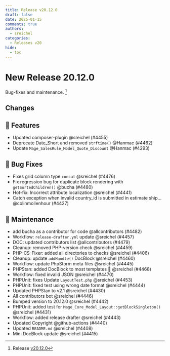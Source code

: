 ```yaml
---
title: Release v20.12.0
draft: false
date: 2025-01-15
comments: true
authors:
  - sreichel
categories:
  - Releases v20
hide:
  - toc
---
```


# New Release 20.12.0

Bug-fixes and maintenance. [^1]

<!-- more -->

## Changes

## 🚀 Features

- Updated composer-plugin @sreichel (#4455)
- Deprecate Date\_Short and removed `strftime()` @Hanmac (#4462)
- Update `Mage_SalesRule_Model_Quote_Discount` @Hanmac (#4293)

## 🐛 Bug Fixes

- Fixes grid column type `concat` @sreichel (#4476)
- Fix regression bug for duplicate block rendering with `getSortedChildren()` @bucha (#4480)
- Hot-fix: Incorrect attribute localization @sreichel (#4441)
- Catch exception when invalid country\_id is submitted in estimate ship… @colinmollenhour (#4427)

## 🔨 Maintenance

- add bucha as a contributor for code @allcontributors (#4482)
- Workflow: `release-drafter.yml` update @sreichel (#4457)
- DOC: updated contributors list @allcontributors (#4479)
- Cleanup: removed PHP-version check @sreichel (#4459)
- PHP-CS-Fixer: added all directories to checks @sreichel (#4406)
- Cleanup: update `addHandle()` DocBlock @sreichel (#4460)
- Workflow: update PhpStorm meta files @sreichel (#4445)
- PHPStan: added DocBlock to most templates :rocket:  @sreichel (#4468)
- Workflow: fixed invalid JSON @sreichel (#4470)
- PHPUnit: fixes Update `LayoutTest.php` @sreichel (#4453)
- PHPUnit: fixed test using wrong date format @sreichel (#4444)
- Updated PHPStan to v2.1 @sreichel (#4430)
- All contributors bot @sreichel (#4446)
- Bumped version to 20.12.0 @sreichel (#4442)
- PHPUnit: added test for `Mage_Core_Model_Layout::getBlockSingleton()` @sreichel (#4431)
- Workflow: added release drafter @sreichel (#4443)
- Updated Copyright @github-actions (#4440)
- Updated `README.md` @sreichel (#4408)
- Mini DocBlock update @sreichel (#4415)

[^1]: Release [v20.12.0](https://github.com/OpenMage/magento-lts/releases/tag/v20.12.0)
